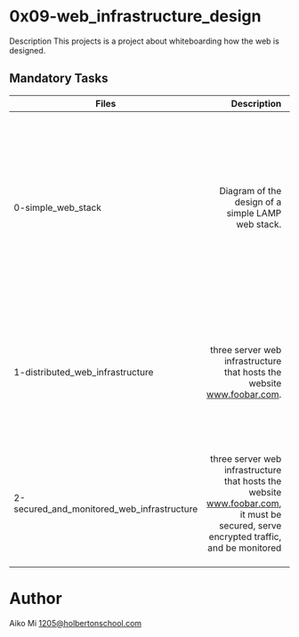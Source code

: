 # 0x09-web_infrastructure_design
Description
This projects is a project about whiteboarding how the web is designed.

## Mandatory Tasks
| Files      | Description | Requirements |
| --------- | -----:| --------:|
| 0-simple_web_stack | Diagram of the design of a simple LAMP web stack. | -1 server - 1 web server (Nginx)-1 application server-1 application files (your code base)-1 database (MySQL)-1 domain name foobar.com configured with a www record that points to your server IP 8.8.8.8 |
| 1-distributed_web_infrastructure | three server web infrastructure that hosts the website www.foobar.com. | - 2 servers-1 web server (Nginx)-1 application server-1 load-balancer (HAproxy)-1 set of application files (your code base)-1 database (MySQL) |
| 2-secured_and_monitored_web_infrastructure | three server web infrastructure that hosts the website www.foobar.com, it must be secured, serve encrypted traffic, and be monitored | -3 firewalls-1 SSL certificate to serve www.foobar.com over HTTPS-3 monitoring clients (data collector for Sumologic or other monitoring services) |

# Author
Aiko Mi 
1205@holbertonschool.com
